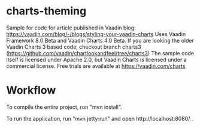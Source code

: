 charts-theming
==============

Sample for code for article published in Vaadin blog: https://vaadin.com/blog/-/blogs/styling-your-vaadin-charts
Uses Vaadin Framework 8.0 Beta and Vaadin Charts 4.0 Beta. If you are looking the older Vaadin Charts 3 based code, checkout branch charts3 (https://github.com/vaadin/chartlookandfeel/tree/charts3)
The sample code itself is licensed under Apache 2.0, but Vaadin Charts is licensed under a commercial license. Free trials are available at https://vaadin.com/charts

Workflow
========

To compile the entire project, run "mvn install".

To run the application, run "mvn jetty:run" and open http://localhost:8080/ .

